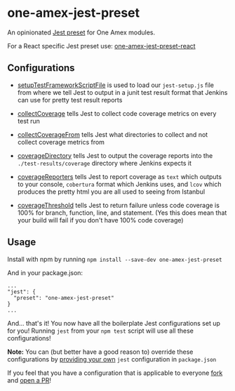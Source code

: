 one-amex-jest-preset
====================

An opinionated [Jest preset](http://facebook.github.io/jest/docs/configuration.html#preset-string) for One Amex modules.

For a React specific Jest preset use: [one-amex-jest-preset-react](****.com/stash/projects/UIE/repos/one-amex-jest-preset-react/browse)

Configurations
------------

- [setupTestFrameworkScriptFile](http://facebook.github.io/jest/docs/configuration.html#setuptestframeworkscriptfile-string) is used to load our `jest-setup.js` file from where we tell Jest to output in a junit test result format that Jenkins can use for pretty test result reports

- [collectCoverage](http://facebook.github.io/jest/docs/configuration.html#collectcoverage-boolean) tells Jest to collect code coverage metrics on every test run

- [collectCoverageFrom](http://facebook.github.io/jest/docs/configuration.html#collectcoveragefrom-array) tells Jest what directories to collect and not collect coverage metrics from

- [coverageDirectory](http://facebook.github.io/jest/docs/configuration.html#coveragedirectory-string) tells Jest to output the coverage reports into the `./test-results/coverage` directory
where Jenkins expects it

- [coverageReporters](http://facebook.github.io/jest/docs/configuration.html#coveragereporters-array-string) tells Jest to report coverage as `text` which outputs to your console, `cobertura` format which Jenkins uses, and `lcov` which produces the pretty html you are all used to seeing from Istanbul

- [coverageThreshold](http://facebook.github.io/jest/docs/configuration.html#coveragethreshold-object) tells Jest to return failure unless code coverage is 100% for branch, function, line, and statement. (Yes this does mean that your build will fail if you don't have 100% code coverage)

Usage
-----

Install with npm by running `npm install --save-dev one-amex-jest-preset`

And in your package.json:
```
...
"jest": {
  "preset": "one-amex-jest-preset"
}
...
```
And... that's it! You now have all the boilerplate Jest configurations set up for you! Running `jest` from your `npm test` script will use all these configurations!

**Note:** You can (but better have a good reason to) override these configurations by [providing your own](http://facebook.github.io/jest/docs/configuration.html) `jest` configuration in `package.json`

If you feel that you have a configuration that is applicable to everyone [fork](****.com/stash/projects/UIE/repos/one-amex-jest-preset?fork) and [open a PR](****.com/stash/projects/UIE/repos/one-amex-jest-preset/pull-requests?create)!
